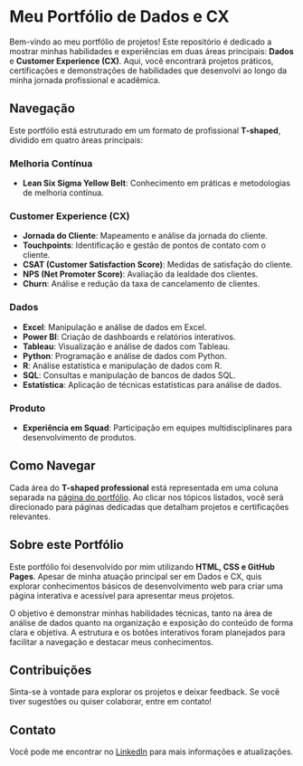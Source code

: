 # Meu Portfólio de Dados e CX  

Bem-vindo ao meu portfólio de projetos! Este repositório é dedicado a mostrar minhas habilidades e experiências em duas áreas principais: **Dados** e **Customer Experience (CX)**. Aqui, você encontrará projetos práticos, certificações e demonstrações de habilidades que desenvolvi ao longo da minha jornada profissional e acadêmica.  

## Navegação  

Este portfólio está estruturado em um formato de profissional **T-shaped**, dividido em quatro áreas principais:  

### Melhoria Contínua  
- **Lean Six Sigma Yellow Belt**: Conhecimento em práticas e metodologias de melhoria contínua.  

### Customer Experience (CX)  
- **Jornada do Cliente**: Mapeamento e análise da jornada do cliente.  
- **Touchpoints**: Identificação e gestão de pontos de contato com o cliente.  
- **CSAT (Customer Satisfaction Score)**: Medidas de satisfação do cliente.  
- **NPS (Net Promoter Score)**: Avaliação da lealdade dos clientes.  
- **Churn**: Análise e redução da taxa de cancelamento de clientes.  

### Dados  
- **Excel**: Manipulação e análise de dados em Excel.  
- **Power BI**: Criação de dashboards e relatórios interativos.  
- **Tableau**: Visualização e análise de dados com Tableau.  
- **Python**: Programação e análise de dados com Python.  
- **R**: Análise estatística e manipulação de dados com R.  
- **SQL**: Consultas e manipulação de bancos de dados SQL.  
- **Estatística**: Aplicação de técnicas estatísticas para análise de dados.  

### Produto  
- **Experiência em Squad**: Participação em equipes multidisciplinares para desenvolvimento de produtos.  

## Como Navegar  

Cada área do **T-shaped professional** está representada em uma coluna separada na [página do portfólio](https://lucasvflopes.github.io/myportfolio/). Ao clicar nos tópicos listados, você será direcionado para páginas dedicadas que detalham projetos e certificações relevantes.  

## Sobre este Portfólio  

Este portfólio foi desenvolvido por mim utilizando **HTML, CSS e GitHub Pages**. Apesar de minha atuação principal ser em Dados e CX, quis explorar conhecimentos básicos de desenvolvimento web para criar uma página interativa e acessível para apresentar meus projetos.  

O objetivo é demonstrar minhas habilidades técnicas, tanto na área de análise de dados quanto na organização e exposição do conteúdo de forma clara e objetiva. A estrutura e os botões interativos foram planejados para facilitar a navegação e destacar meus conhecimentos.  

## Contribuições  

Sinta-se à vontade para explorar os projetos e deixar feedback. Se você tiver sugestões ou quiser colaborar, entre em contato!  

## Contato  

Você pode me encontrar no [LinkedIn](https://www.linkedin.com/in/lucasvflopes/) para mais informações e atualizações.  
